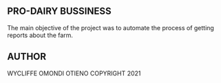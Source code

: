 ## PRO-DAIRY BUSSINESS
The main objective of the project was to
automate the process of getting reports about the farm.

## AUTHOR
WYCLIFFE OMONDI OTIENO
COPYRIGHT 2021
